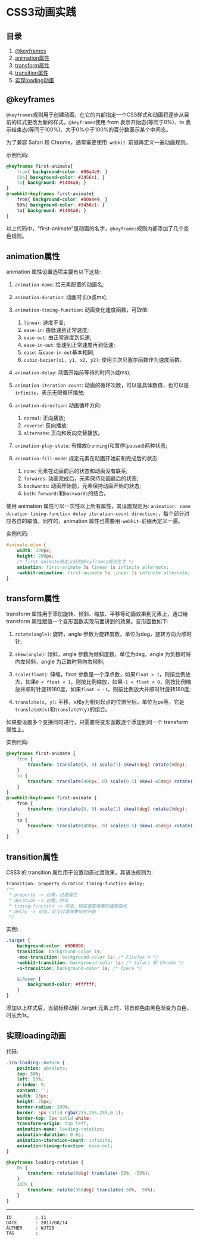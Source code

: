 
# CSS3动画实践 #

## 目录 ##

1. [@keyframes](#href1)
2. [animation属性](#href2)
3. [transform属性](#href3)
4. [transition属性](#href4)
5. [实现loading动画](#href5)

## <a name="href1">@keyframes</a> ##

`@keyframes`规则用于创建动画，在它的内部指定一个CSS样式和动画将逐步从目前的样式更改为新的样式。`@keyframes`使用 from 表示开始态(等同于0%)、to 表示结束态(等同于100%)、大于0%小于100%的百分数表示某个中间态。

为了兼容 Safari 和 Chrome，通常需要使用`-webkit-`前缀再定义一遍动画规则。

示例代码:

```css
@keyframes first-animate{
    from{ background-color: #00a4e9; }
    50%{ background-color: #3456c1; }
    to{ background: #1404a8; }
}
@-webkit-keyframes first-animate{
    from{ background-color: #00a4e9; }
    50%{ background-color: #3456c1; }
    to{ background: #1404a8; }
}
```

以上代码中，"first-animate"是动画的名字，`@keyframes`规则内部添加了几个变色规则。

## <a name="href2">animation属性</a> ##

animation 属性设置选项主要有以下这些:

1. `animation-name`: 给元素配置的动画名;

2. `animation-duration`: 动画时长(s或ms);

3. `animation-timing-function`: 动画变化速度函数，可取值:

    1. `linear`: 速度不变;
    2. `ease-in`: 由低速到正常速度;
    3. `ease-out`: 由正常速度到低速;
    4. `ease-in-out`: 低速到正常速度再到低速;
    5. `ease`: 与`ease-in-out`基本相同;
    6. `cubic-bezier(x1, y1, x2, y2)`: 使用三次贝塞尔函数作为速度函数。

4. `animation-delay`: 动画开始前等待的时间(s或ms);

5. `animation-iteration-count`: 动画的循环次数，可以是具体数值，也可以是`infinite`，表示无限循环播放;

6. `animation-direction`: 动画循环方向:

    1. `normal`: 正向播放;
    2. `reverse`: 反向播放;
    3. `alternate`: 正向和反向交替播放。

7. `animation-play-state`: 有播放(`running`)和暂停(`paused`)两种状态;

8. `animation-fill-mode`: 规定元素在动画开始前和完成后的状态:

    1. `none`: 元素在动画前后的状态和动画没有联系;
    2. `forwards`: 动画完成后，元素保持动画最后的状态;
    3. `backwards`: 动画开始前，元素保持动画开始的状态;
    4. `both`: `forwards`和`backwards`的结合。

使用 animation 属性可以一次性以上所有属性，其设置规则为: `animation: name duration timing-function delay iteration-count direction;`，每个部分对应各自的取值。同样的，animation 属性也需要用`-webkit-`前缀再定义一遍。

实例代码:

```css
#animate-elem {
    width: 200px;
    height: 200px;
    /* first-animate是定义好的@keyframes规则名字 */
    animation: first-animate 5s linear 1s infinite alternate;
    -webkit-animation: first-animate 5s linear 1s infinite alternate;
}
```

## <a name="href3">transform属性</a> ##

transform 属性用于添加旋转、倾斜、缩放、平移等动画效果到元素上，通过给 transform 属性赋值一个变形函数实现前面讲到的效果。变形函数如下:

1. `rotate(angle)`: 旋转，angle 参数为旋转度数，单位为deg，旋转方向为顺时针;

2. `skew(angle)`: 倾斜，angle 参数为倾斜度数，单位为deg，angle 为负数时将向左倾斜，angle 为正数时将向右倾斜;

3. `scale(float)`: 伸缩，float 参数是一个浮点数，如果`float > 1`，则按比例放大，如果`0 < float < 1`，则按比例缩放，如果`-1 < float < 0`，则按比例缩放并顺时针旋转180度，如果`float < -1`，则按比例放大并顺时针旋转180度;

4. `translate(x, y)`: 平移，x和y为相对起点的位置坐标，单位为px等，它是`translateX(x)`和`translateY(y)`的组合。  

如果要设置多个变换同时进行，只需要将变形函数逐个添加到同一个 transform 属性上。

实例代码:

```css
@keyframes first-animate {
    from {
        transform: translate(0, 0) scale(1) skew(0deg) rotate(0deg);
    }
    to {
        transform: translate(400px, 0) scale(0.5) skew(-45deg) rotate(135deg);
    }
}
@-webkit-keyframes first-animate {
    from {
        transform: translate(0, 0) scale(1) skew(0deg) rotate(0deg);
    }
    to {
        transform: translate(400px, 0) scale(0.5) skew(-45deg) rotate(135deg);
    }
}
```

## <a name="href4">transition属性</a> ##

CSS3 的 transition 属性用于设置动态过渡效果，其语法规则为:

```css
transition: property duration timing-function delay;
/**
 * property -> 必需，过渡属性
 * duration -> 必需，时长
 * timing-function -> 可选，规定速度效果的速度曲线
 * delay -> 可选，定义过渡效果何时开始
 */
```

实例:

```css
.target {
    background-color: #000000;
    transition: background-color 1s;
    -moz-transition: background-color 1s; /* Firefox 4 */
    -webkit-transition: background-color 1s; /* Safari 和 Chrome */
    -o-transition: background-color 1s; /* Opera */

    &:hover {
        background-color: #ffffff;
    }
}
```

添加以上样式后，当鼠标移动到 .target 元素上时，背景颜色由黑色渐变为白色，时长为1s。

## <a name="href5">实现loading动画</a> ##

代码:

```css
.ico-loading::before {
    position: absolute;
    top: 50%;
    left: 50%;
    z-index: 9;
    content: '';
    width: 28px;
    height: 28px;
    border-radius: 100%;
    border: 5px solid rgba(255,255,255,0.1);
    border-top: 5px solid white;
    transform-origin: top left;
    animation-name: loading-rotation;
    animation-duration: 0.6s;
    animation-iteration-count: infinite;
    animation-timing-function: ease-out;
}

@keyframes loading-rotation {
    0% {
        transform: rotate(0deg) translate(-50%, -50%);
    }
    100% {
        transform: rotate(360deg) translate(-50%, -50%);
    }
}
```

---

```
ID         : 11
DATE       : 2017/08/14
AUTHER     : WJT20
TAG        : 
```
